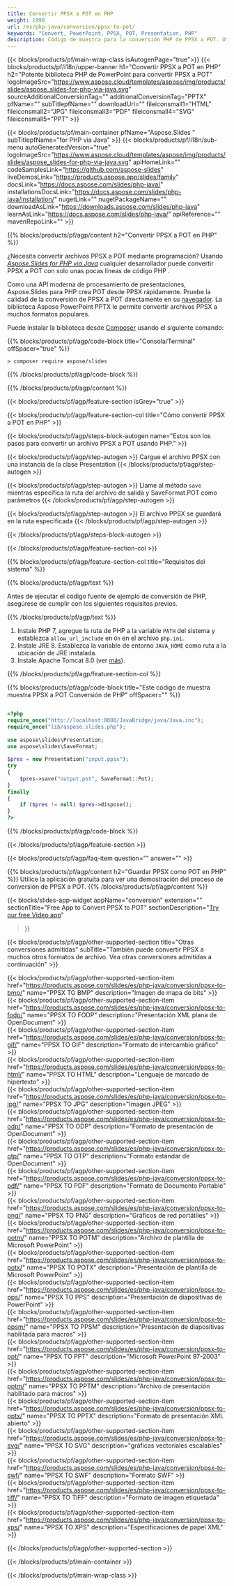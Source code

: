 ```yaml
---
title: Convertir PPSX a POT en PHP
weight: 1990
url: /es/php-java/conversion/ppsx-to-pot/ 
keywords: "Convert, PowerPoint, PPSX, POT, Presentation, PHP"
description: Código de muestra para la conversión PHP de PPSX a POT. Utilice la API PHP de PowerPoint para la conversión por lotes de archivos PPSX a archivos POT.
---
```


{{< blocks/products/pf/main-wrap-class isAutogenPage="true">}}
{{< blocks/products/pf/i18n/upper-banner h1="Convertir PPSX a POT en PHP" h2="Potente biblioteca PHP de PowerPoint para convertir PPSX a POT" logoImageSrc="https://www.aspose.cloud/templates/aspose/img/products/slides/aspose_slides-for-php-via-java.svg" sourceAdditionalConversionTag="" additionalConversionTag="PPTX" pfName="" subTitlepfName="" downloadUrl="" fileiconsmall1="HTML" fileiconsmall2="JPG" fileiconsmall3="PDF" fileiconsmall4="SVG" fileiconsmall5="PPT" >}}

{{< blocks/products/pf/main-container pfName="Aspose.Slides " subTitlepfName="for PHP via Java" >}}
{{< blocks/products/pf/i18n/sub-menu autoGeneratedVersion="true" logoImageSrc="https://www.aspose.cloud/templates/aspose/img/products/slides/aspose_slides-for-php-via-java.svg" apiHomeLink="" codeSamplesLink="https://github.com/aspose-slides" liveDemosLink="https://products.aspose.app/slides/family" docsLink="https://docs.aspose.com/slides/php-java/" installationsDocsLink="https://docs.aspose.com/slides/php-java/installation/" nugetLink="" nugetPackageName="" downloadAsLink="https://downloads.aspose.com/slides/php-java" learnAsLink="https://docs.aspose.com/slides/php-java/" apiReference="" mavenRepoLink="" >}}

{{% blocks/products/pf/agp/content h2="Convertir PPSX a POT en PHP" %}}

¿Necesita convertir archivos PPSX a POT mediante programación? Usando [*Aspose.Slides for PHP via Java*](https://products.aspose.com/slides/es/php-java/) cualquier desarrollador puede convertir PPSX a POT con solo unas pocas líneas de código PHP .

Como una API moderna de procesamiento de presentaciones, Aspose.Slides para PHP crea POT desde PPSX rápidamente. Pruebe la calidad de la conversión de PPSX a POT directamente en su [navegador](https://products.aspose.app/slides/conversion). La biblioteca Aspose PowerPoint PPTX le permite convertir archivos PPSX a muchos formatos populares.

Puede instalar la biblioteca desde [Composer](https://packagist.org/packages/aspose/slides) usando el siguiente comando:

{{% blocks/products/pf/agp/code-block title="Consola/Terminal" offSpacer="true" %}}

```console
> composer require aspose/slides 

```

{{% /blocks/products/pf/agp/code-block %}}

{{% /blocks/products/pf/agp/content %}}

{{< blocks/products/pf/agp/feature-section isGrey="true" >}}

{{< blocks/products/pf/agp/feature-section-col title="Cómo convertir PPSX a POT en PHP" >}}

{{< blocks/products/pf/agp/steps-block-autogen name="Estos son los pasos para convertir un archivo PPSX a POT usando PHP." >}}

{{< blocks/products/pf/agp/step-autogen >}}
Cargue el archivo PPSX con una instancia de la clase Presentation
{{< /blocks/products/pf/agp/step-autogen >}}

{{< blocks/products/pf/agp/step-autogen >}}
Llame al método `save` mientras especifica la ruta del archivo de salida y SaveFormat.POT como parámetros
{{< /blocks/products/pf/agp/step-autogen >}}

{{< blocks/products/pf/agp/step-autogen >}}
El archivo PPSX se guardará en la ruta especificada
{{< /blocks/products/pf/agp/step-autogen >}}

{{< /blocks/products/pf/agp/steps-block-autogen >}}

{{< /blocks/products/pf/agp/feature-section-col >}}

{{% blocks/products/pf/agp/feature-section-col title="Requisitos del sistema" %}}

{{% blocks/products/pf/agp/text %}}

 Antes de ejecutar el código fuente de ejemplo de conversión de PHP, asegúrese de cumplir con los siguientes requisitos previos.

{{% /blocks/products/pf/agp/text %}}

1. Instale PHP 7, agregue la ruta de PHP a la variable `PATH` del sistema y establezca `allow_url_include` en `On` en el archivo `php.ini`.
1. Instale JRE 8. Establezca la variable de entorno `JAVA_HOME` como ruta a la ubicación de JRE instalada.
1. Instale Apache Tomcat 8.0 (ver [más](https://docs.aspose.com/slides/php-java/installation/)). 

{{% /blocks/products/pf/agp/feature-section-col %}}

{{% blocks/products/pf/agp/code-block title="Este código de muestra muestra PPSX a POT Conversión de PHP" offSpacer="" %}}

```php

<?php
require_once("http://localhost:8080/JavaBridge/java/Java.inc");
require_once("lib/aspose.slides.php");
 
use aspose\slides\Presentation;
use aspose\slides\SaveFormat;
 
$pres = new Presentation("input.ppsx");
try
{
    $pres->save("output.pot", SaveFormat::Pot);
}
finally
{
    if ($pres != null) $pres->dispose();
}
?>

```
{{% /blocks/products/pf/agp/code-block %}}

{{< /blocks/products/pf/agp/feature-section >}}

{{< blocks/products/pf/agp/faq-item question="" answer="" >}}
 
{{% blocks/products/pf/agp/content h2="Guardar PPSX como POT en PHP" %}}
Utilice la aplicación gratuita para ver una demostración del proceso de conversión de PPSX a POT. 
{{% /blocks/products/pf/agp/content %}}

<!-- aboutfile Starts -->

{{< blocks/slides-app-widget 
appName="conversion"
extension=""
sectionTitle="Free App to Convert PPSX to POT" 
sectionDescription="[Try our free Video app](https://products.aspose.app/slides/video/)" 
>}}

<!-- aboutfile Ends -->

{{< blocks/products/pf/agp/other-supported-section title="Otras conversiones admitidas" subTitle="También puede convertir PPSX a muchos otros formatos de archivo. Vea otras conversiones admitidas a continuación" >}}

{{< blocks/products/pf/agp/other-supported-section-item href="https://products.aspose.com/slides/es/php-java/conversion/ppsx-to-bmp/" name="PPSX TO BMP" description="Imagen de mapa de bits" >}}  
{{< blocks/products/pf/agp/other-supported-section-item href="https://products.aspose.com/slides/es/php-java/conversion/ppsx-to-fodp/" name="PPSX TO FODP" description="Presentación XML plana de OpenDocument" >}}  
{{< blocks/products/pf/agp/other-supported-section-item href="https://products.aspose.com/slides/es/php-java/conversion/ppsx-to-gif/" name="PPSX TO GIF" description="Formato de intercambio gráfico" >}}  
{{< blocks/products/pf/agp/other-supported-section-item href="https://products.aspose.com/slides/es/php-java/conversion/ppsx-to-html/" name="PPSX TO HTML" description="Lenguaje de marcado de hipertexto" >}}  
{{< blocks/products/pf/agp/other-supported-section-item href="https://products.aspose.com/slides/es/php-java/conversion/ppsx-to-jpg/" name="PPSX TO JPG" description="Imagen JPEG" >}}  
{{< blocks/products/pf/agp/other-supported-section-item href="https://products.aspose.com/slides/es/php-java/conversion/ppsx-to-odp/" name="PPSX TO ODP" description="Formato de presentación de OpenDocument" >}}  
{{< blocks/products/pf/agp/other-supported-section-item href="https://products.aspose.com/slides/es/php-java/conversion/ppsx-to-otp/" name="PPSX TO OTP" description="Formato estándar de OpenDocument" >}}  
{{< blocks/products/pf/agp/other-supported-section-item href="https://products.aspose.com/slides/es/php-java/conversion/ppsx-to-pdf/" name="PPSX TO PDF" description="Formato de Documento Portable" >}}  
{{< blocks/products/pf/agp/other-supported-section-item href="https://products.aspose.com/slides/es/php-java/conversion/ppsx-to-png/" name="PPSX TO PNG" description="Gráficos de red portátiles" >}}  
{{< blocks/products/pf/agp/other-supported-section-item href="https://products.aspose.com/slides/es/php-java/conversion/ppsx-to-potm/" name="PPSX TO POTM" description="Archivo de plantilla de Microsoft PowerPoint" >}}  
{{< blocks/products/pf/agp/other-supported-section-item href="https://products.aspose.com/slides/es/php-java/conversion/ppsx-to-potx/" name="PPSX TO POTX" description="Presentación de plantilla de Microsoft PowerPoint" >}}  
{{< blocks/products/pf/agp/other-supported-section-item href="https://products.aspose.com/slides/es/php-java/conversion/ppsx-to-pps/" name="PPSX TO PPS" description="Presentación de diapositivas de PowerPoint" >}}  
{{< blocks/products/pf/agp/other-supported-section-item href="https://products.aspose.com/slides/es/php-java/conversion/ppsx-to-ppsm/" name="PPSX TO PPSM" description="Presentación de diapositivas habilitada para macros" >}}  
{{< blocks/products/pf/agp/other-supported-section-item href="https://products.aspose.com/slides/es/php-java/conversion/ppsx-to-ppt/" name="PPSX TO PPT" description="Microsoft PowerPoint 97-2003" >}}  
{{< blocks/products/pf/agp/other-supported-section-item href="https://products.aspose.com/slides/es/php-java/conversion/ppsx-to-pptm/" name="PPSX TO PPTM" description="Archivo de presentación habilitado para macros" >}}  
{{< blocks/products/pf/agp/other-supported-section-item href="https://products.aspose.com/slides/es/php-java/conversion/ppsx-to-pptx/" name="PPSX TO PPTX" description="Formato de presentación XML abierto" >}}  
{{< blocks/products/pf/agp/other-supported-section-item href="https://products.aspose.com/slides/es/php-java/conversion/ppsx-to-svg/" name="PPSX TO SVG" description="gráficas vectoriales escalables" >}}  
{{< blocks/products/pf/agp/other-supported-section-item href="https://products.aspose.com/slides/es/php-java/conversion/ppsx-to-swf/" name="PPSX TO SWF" description="Formato SWF" >}}  
{{< blocks/products/pf/agp/other-supported-section-item href="https://products.aspose.com/slides/es/php-java/conversion/ppsx-to-tiff/" name="PPSX TO TIFF" description="Formato de imagen etiquetada" >}}  
{{< blocks/products/pf/agp/other-supported-section-item href="https://products.aspose.com/slides/es/php-java/conversion/ppsx-to-xps/" name="PPSX TO XPS" description="Especificaciones de papel XML" >}}  


{{< /blocks/products/pf/agp/other-supported-section >}}

{{< /blocks/products/pf/main-container >}}
    
{{< /blocks/products/pf/main-wrap-class >}}